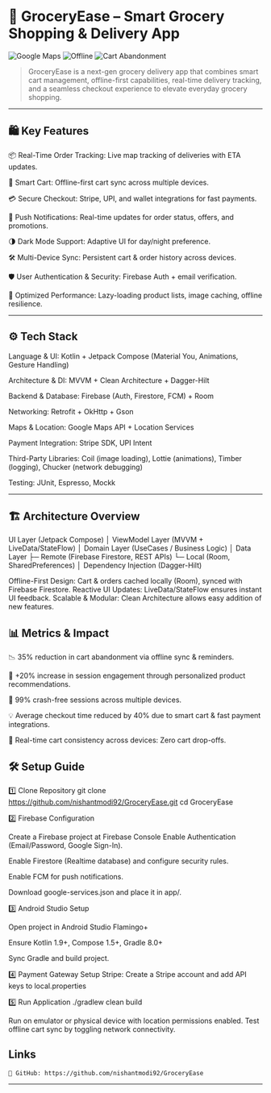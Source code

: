# 🛒 GroceryEase – Smart Grocery Shopping & Delivery App

![Google Maps](https://img.shields.io/badge/Google_Maps-Tracking-green)
![Offline](https://img.shields.io/badge/Offline_Cart-Supported-lightblue)
![Cart Abandonment](https://img.shields.io/badge/Abandonment_Rate-35%25_Reduction-success)

> GroceryEase is a next-gen grocery delivery app that combines smart cart management, offline-first capabilities, real-time delivery tracking, and a seamless checkout experience to elevate everyday grocery shopping.

---

## 🛍️ Key Features

📦 Real-Time Order Tracking: Live map tracking of deliveries with ETA updates.

📲 Smart Cart: Offline-first cart sync across multiple devices.

💳 Secure Checkout: Stripe, UPI, and wallet integrations for fast payments.

🔔 Push Notifications: Real-time updates for order status, offers, and promotions.

🌗 Dark Mode Support: Adaptive UI for day/night preference.

🛠️ Multi-Device Sync: Persistent cart & order history across devices.

🛡️ User Authentication & Security: Firebase Auth + email verification.

🧹 Optimized Performance: Lazy-loading product lists, image caching, offline resilience.

---

## ⚙️ Tech Stack

Language & UI: Kotlin + Jetpack Compose (Material You, Animations, Gesture Handling)

Architecture & DI: MVVM + Clean Architecture + Dagger-Hilt

Backend & Database: Firebase (Auth, Firestore, FCM) + Room

Networking: Retrofit + OkHttp + Gson

Maps & Location: Google Maps API + Location Services

Payment Integration: Stripe SDK, UPI Intent

Third-Party Libraries: Coil (image loading), Lottie (animations), Timber (logging), Chucker (network debugging)

Testing: JUnit, Espresso, Mockk

---

## 🏗️ Architecture Overview

UI Layer (Jetpack Compose)
      │
ViewModel Layer (MVVM + LiveData/StateFlow)
      │
Domain Layer (UseCases / Business Logic)
      │
Data Layer
  ├─ Remote (Firebase Firestore, REST APIs)
  └─ Local (Room, SharedPreferences)
      │
Dependency Injection (Dagger-Hilt)

Offline-First Design: Cart & orders cached locally (Room), synced with Firebase Firestore.
Reactive UI Updates: LiveData/StateFlow ensures instant UI feedback.
Scalable & Modular: Clean Architecture allows easy addition of new features.

## 📊 Metrics & Impact

📉 35% reduction in cart abandonment via offline sync & reminders.

🚀 +20% increase in session engagement through personalized product recommendations.

🧪 99% crash-free sessions across multiple devices.

💡 Average checkout time reduced by 40% due to smart cart & fast payment integrations.

🔄 Real-time cart consistency across devices: Zero cart drop-offs.

## 🛠️ Setup Guide
1️⃣ Clone Repository
git clone https://github.com/nishantmodi92/GroceryEase.git
cd GroceryEase

2️⃣ Firebase Configuration

Create a Firebase project at Firebase Console
Enable Authentication (Email/Password, Google Sign-In).

Enable Firestore (Realtime database) and configure security rules.

Enable FCM for push notifications.

Download google-services.json and place it in app/.

3️⃣ Android Studio Setup

Open project in Android Studio Flamingo+

Ensure Kotlin 1.9+, Compose 1.5+, Gradle 8.0+

Sync Gradle and build project.


4️⃣ Payment Gateway Setup
Stripe: Create a Stripe account and add API keys to local.properties

5️⃣ Run Application
./gradlew clean build

Run on emulator or physical device with location permissions enabled.
Test offline cart sync by toggling network connectivity.

## Links
	🔗 GitHub: https://github.com/nishantmodi92/GroceryEase



---

## 

